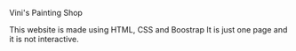 Vini's Painting Shop 

This website is made using HTML, CSS and Boostrap 
It is just one page and it is not interactive.
